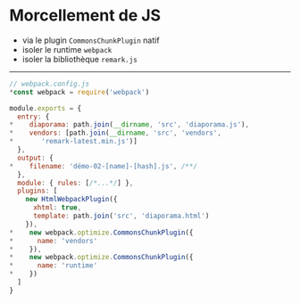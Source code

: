 # Morcellement de JS

* via le plugin `CommonsChunkPlugin` natif
* isoler le runtime `webpack`
* isoler la bibliothèque `remark.js`

---

```js
// webpack.config.js
*const webpack = require('webpack')

module.exports = {
  entry: {
*    diaporama: path.join(__dirname, 'src', 'diaporama.js'),
*    vendors: [path.join(__dirname, 'src', 'vendors',
*       'remark-latest.min.js')]
  },
  output: {
*    filename: 'démo-02-[name]-[hash].js', /**/
  },
  module: { rules: [/*...*/] },
  plugins: [
    new HtmlWebpackPlugin({
      xhtml: true,
      template: path.join('src', 'diaporama.html')
    }),
*    new webpack.optimize.CommonsChunkPlugin({
*      name: 'vendors'
*    }),
*    new webpack.optimize.CommonsChunkPlugin({
*      name: 'runtime'
*    })
  ]
}
```
